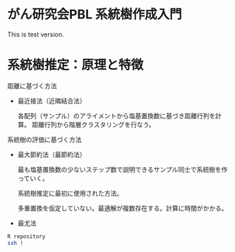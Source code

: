 # がん研究会PBL 系統樹作成入門
This is test version.

# 系統樹推定：原理と特徴

距離に基づく方法
* 最近接法（近隣結合法）
  
  各配列（サンプル）のアライメントから塩基置換数に基づき距離行列を計算。
  距離行列から階層クラスタリングを行なう。

系統樹の評価に基づく方法
* 最大節約法（最節約法）

  最も塩基置換数の少ないステップ数で説明できるサンプル同士で系統樹を作っていく。
  
  系統樹推定に最初に使用された方法。

  多重置換を仮定していない。最適解が複数存在する。計算に時間がかかる。

* 最尤法

```bash
R repository
ssh !
```
